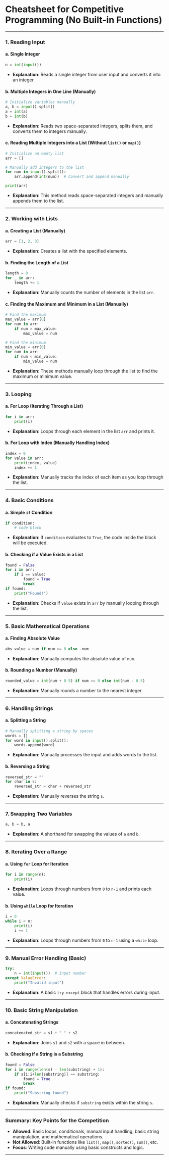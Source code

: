 # **Cheatsheet for Competitive Programming (No Built-in Functions)**

---

### 1. **Reading Input**
#### a. **Single Integer**
```python
n = int(input())
```
- **Explanation**: Reads a single integer from user input and converts it into an integer.

#### b. **Multiple Integers in One Line (Manually)**
```python
# Initialize variables manually
a, b = input().split()
a = int(a)
b = int(b)
```
- **Explanation**: Reads two space-separated integers, splits them, and converts them to integers manually.

#### c. **Reading Multiple Integers into a List (Without `list()` or `map()`)**
```python
# Initialize an empty list
arr = []

# Manually add integers to the list
for num in input().split():
    arr.append(int(num))  # Convert and append manually

print(arr)
```
- **Explanation**: This method reads space-separated integers and manually appends them to the list.

---

### 2. **Working with Lists**
#### a. **Creating a List (Manually)**
```python
arr = [1, 2, 3]
```
- **Explanation**: Creates a list with the specified elements.

#### b. **Finding the Length of a List**
```python
length = 0
for _ in arr:
    length += 1
```
- **Explanation**: Manually counts the number of elements in the list `arr`.

#### c. **Finding the Maximum and Minimum in a List (Manually)**
```python
# Find the maximum
max_value = arr[0]
for num in arr:
    if num > max_value:
        max_value = num

# Find the minimum
min_value = arr[0]
for num in arr:
    if num < min_value:
        min_value = num
```
- **Explanation**: These methods manually loop through the list to find the maximum or minimum value.

---

### 3. **Looping**
#### a. **For Loop (Iterating Through a List)**
```python
for i in arr:
    print(i)
```
- **Explanation**: Loops through each element in the list `arr` and prints it.

#### b. **For Loop with Index (Manually Handling Index)**
```python
index = 0
for value in arr:
    print(index, value)
    index += 1
```
- **Explanation**: Manually tracks the index of each item as you loop through the list.

---

### 4. **Basic Conditions**
#### a. **Simple `if` Condition**
```python
if condition:
    # code block
```
- **Explanation**: If `condition` evaluates to `True`, the code inside the block will be executed.

#### b. **Checking if a Value Exists in a List**
```python
found = False
for i in arr:
    if i == value:
        found = True
        break
if found:
    print("Found!")
```
- **Explanation**: Checks if `value` exists in `arr` by manually looping through the list.

---

### 5. **Basic Mathematical Operations**
#### a. **Finding Absolute Value**
```python
abs_value = num if num >= 0 else -num
```
- **Explanation**: Manually computes the absolute value of `num`.

#### b. **Rounding a Number (Manually)**
```python
rounded_value = int(num + 0.5) if num >= 0 else int(num - 0.5)
```
- **Explanation**: Manually rounds a number to the nearest integer.

---

### 6. **Handling Strings**
#### a. **Splitting a String**
```python
# Manually splitting a string by spaces
words = []
for word in input().split():
    words.append(word)
```
- **Explanation**: Manually processes the input and adds words to the list.

#### b. **Reversing a String**
```python
reversed_str = ""
for char in s:
    reversed_str = char + reversed_str
```
- **Explanation**: Manually reverses the string `s`.

---

### 7. **Swapping Two Variables**
```python
a, b = b, a
```
- **Explanation**: A shorthand for swapping the values of `a` and `b`.

---

### 8. **Iterating Over a Range**
#### a. **Using `for` Loop for Iteration**
```python
for i in range(n):
    print(i)
```
- **Explanation**: Loops through numbers from `0` to `n-1` and prints each value.

#### b. **Using `while` Loop for Iteration**
```python
i = 0
while i < n:
    print(i)
    i += 1
```
- **Explanation**: Loops through numbers from `0` to `n-1` using a `while` loop.

---

### 9. **Manual Error Handling (Basic)**
```python
try:
    n = int(input())  # Input number
except ValueError:
    print("Invalid input")
```
- **Explanation**: A basic `try-except` block that handles errors during input.

---

### 10. **Basic String Manipulation**
#### a. **Concatenating Strings**
```python
concatenated_str = s1 + " " + s2
```
- **Explanation**: Joins `s1` and `s2` with a space in between.

#### b. **Checking if a String is a Substring**
```python
found = False
for i in range(len(s) - len(substring) + 1):
    if s[i:i+len(substring)] == substring:
        found = True
        break
if found:
    print("Substring found")
```
- **Explanation**: Manually checks if `substring` exists within the string `s`.

---

### Summary: Key Points for the Competition
- **Allowed**: Basic loops, conditionals, manual input handling, basic string manipulation, and mathematical operations.
- **Not Allowed**: Built-in functions like `list()`, `map()`, `sorted()`, `sum()`, etc.
- **Focus**: Writing code manually using basic constructs and logic.

---
